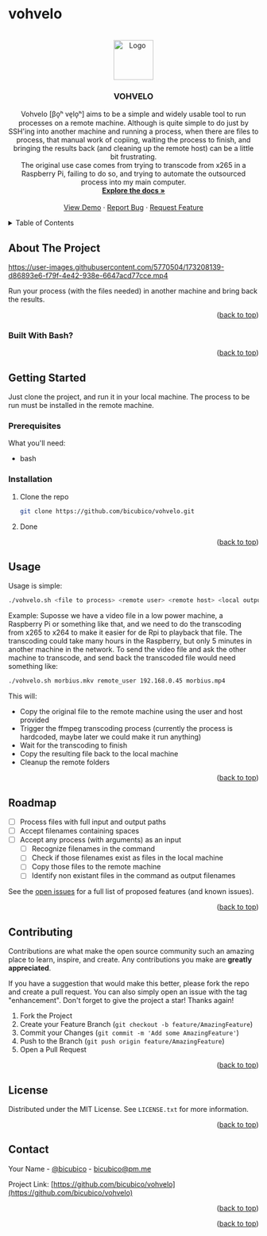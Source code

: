 # vohvelo
<div id="top"></div>

<!-- PROJECT LOGO -->
<br />
<div align="center">
  <a href="https://github.com/bicubico/vohvelo">
    <img src="images/vohvelo_logo.png" alt="Logo" width="80" height="80">
  </a>

<h3 align="center">VOHVELO</h3>

  <p align="center">
    Vohvelo [βo̞ʰ ve̞lo̞ʰ] aims to be a simple and widely usable tool to run processes on a remote machine. Although is quite simple to do just by SSH'ing into another machine and running a process, when there are files to process, that manual work of copiing, waiting the process to finish, and bringing the results back (and cleaning up the remote host) can be a little bit frustrating.
    <br />
    The original use case comes from trying to transcode from x265 in a Raspberry Pi, failing to do so, and trying to automate the outsourced process into my main computer.
    <br />
    <a href="https://github.com/bicubico/vohvelo"><strong>Explore the docs »</strong></a>
    <br />
    <br />
    <a href="https://github.com/bicubico/vohvelo">View Demo</a>
    ·
    <a href="https://github.com/bicubico/vohvelo/issues">Report Bug</a>
    ·
    <a href="https://github.com/bicubico/vohvelo/issues">Request Feature</a>
  </p>
</div>



<!-- TABLE OF CONTENTS -->
<details>
  <summary>Table of Contents</summary>
  <ol>
    <li>
      <a href="#about-the-project">About The Project</a>
      <ul>
        <li><a href="#built-with">Built With</a></li>
      </ul>
    </li>
    <li>
      <a href="#getting-started">Getting Started</a>
      <ul>
        <li><a href="#prerequisites">Prerequisites</a></li>
        <li><a href="#installation">Installation</a></li>
      </ul>
    </li>
    <li><a href="#usage">Usage</a></li>
    <li><a href="#roadmap">Roadmap</a></li>
    <li><a href="#contributing">Contributing</a></li>
    <li><a href="#license">License</a></li>
    <li><a href="#contact">Contact</a></li>
  </ol>
</details>



<!-- ABOUT THE PROJECT -->
## About The Project

https://user-images.githubusercontent.com/5770504/173208139-d86893e6-f79f-4e42-938e-6647acd77cce.mp4


Run your process (with the files needed) in another machine and bring back the results.

<p align="right">(<a href="#top">back to top</a>)</p>



### Built With Bash?

<p align="right">(<a href="#top">back to top</a>)</p>


<!-- GETTING STARTED -->
## Getting Started

Just clone the project, and run it in your local machine.
The process to be run must be installed in the remote machine.

### Prerequisites

What you'll need:
* bash

### Installation

1. Clone the repo
   ```sh
   git clone https://github.com/bicubico/vohvelo.git
   ```
2. Done

<p align="right">(<a href="#top">back to top</a>)</p>



<!-- USAGE EXAMPLES -->
## Usage

Usage is simple:
```sh
./vohvelo.sh <file to process> <remote user> <remote host> <local output filename>
```

Example:
Suposse we have a video file in a low power machine, a Raspberry Pi or something like that, and we need to do the transcoding from x265 to x264 to make it easier for de Rpi to playback that file.
The transcoding could take many hours in the Raspberry, but only 5 minutes in another machine in the network.
To send the video file and ask the other machine to transcode, and send back the transcoded file would need something like:
```sh
./vohvelo.sh morbius.mkv remote_user 192.168.0.45 morbius.mp4
```
This will:
* Copy the original file to the remote machine using the user and host provided
* Trigger the ffmpeg transcoding process (currently the process is hardcoded, maybe later we could make it run anything)
* Wait for the transcoding to finish
* Copy the resulting file back to the local machine
* Cleanup the remote folders

<p align="right">(<a href="#top">back to top</a>)</p>


<!-- ROADMAP -->
## Roadmap

- [ ] Process files with full input and output paths
- [ ] Accept filenames containing spaces
- [ ] Accept any process (with arguments) as an input
    - [ ] Recognize filenames in the command
    - [ ] Check if those filenames exist as files in the local machine
    - [ ] Copy those files to the remote machine
    - [ ] Identify non existant files in the command as output filenames

See the [open issues](https://github.com/github_username/repo_name/issues) for a full list of proposed features (and known issues).

<p align="right">(<a href="#top">back to top</a>)</p>



<!-- CONTRIBUTING -->
## Contributing

Contributions are what make the open source community such an amazing place to learn, inspire, and create. Any contributions you make are **greatly appreciated**.

If you have a suggestion that would make this better, please fork the repo and create a pull request. You can also simply open an issue with the tag "enhancement".
Don't forget to give the project a star! Thanks again!

1. Fork the Project
2. Create your Feature Branch (`git checkout -b feature/AmazingFeature`)
3. Commit your Changes (`git commit -m 'Add some AmazingFeature'`)
4. Push to the Branch (`git push origin feature/AmazingFeature`)
5. Open a Pull Request

<p align="right">(<a href="#top">back to top</a>)</p>



<!-- LICENSE -->
## License

Distributed under the MIT License. See `LICENSE.txt` for more information.

<p align="right">(<a href="#top">back to top</a>)</p>



<!-- CONTACT -->
## Contact

Your Name - [@bicubico](https://twitter.com/bicubico) - bicubico@pm.me

Project Link: [https://github.com/bicubico/vohvelo](https://github.com/bicubico/vohvelo)

<p align="right">(<a href="#top">back to top</a>)</p>


<p align="right">(<a href="#top">back to top</a>)</p>
